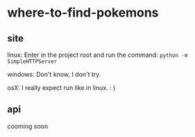 # where-to-find-pokemons

## site

linux:
Enter in the project root and run the command:
`python -m SimpleHTTPServer`

windows: 
Don't know, I don't try.

osX:
I really expect run like in linux. : ) 
 
## api

cooming soon
